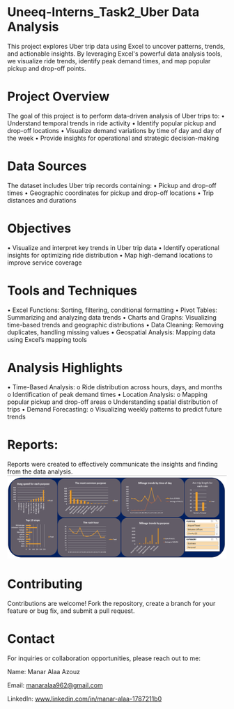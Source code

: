 # Uneeq-Interns_Task2_Uber Data Analysis
This project explores Uber trip data using Excel to uncover patterns, trends, and actionable insights. By leveraging Excel's powerful data analysis tools, we visualize ride trends, identify peak demand times, and map popular pickup and drop-off points.

# Project Overview
The goal of this project is to perform data-driven analysis of Uber trips to: • Understand temporal trends in ride activity • Identify popular pickup and drop-off locations • Visualize demand variations by time of day and day of the week • Provide insights for operational and strategic decision-making

# Data Sources
The dataset includes Uber trip records containing: • Pickup and drop-off times • Geographic coordinates for pickup and drop-off locations • Trip distances and durations

# Objectives
• Visualize and interpret key trends in Uber trip data • Identify operational insights for optimizing ride distribution • Map high-demand locations to improve service coverage

# Tools and Techniques
• Excel Functions: Sorting, filtering, conditional formatting • Pivot Tables: Summarizing and analyzing data trends • Charts and Graphs: Visualizing time-based trends and geographic distributions • Data Cleaning: Removing duplicates, handling missing values • Geospatial Analysis: Mapping data using Excel’s mapping tools

# Analysis Highlights
• Time-Based Analysis: o Ride distribution across hours, days, and months o Identification of peak demand times • Location Analysis: o Mapping popular pickup and drop-off areas o Understanding spatial distribution of trips • Demand Forecasting: o Visualizing weekly patterns to predict future trends

# Reports:
Reports were created to effectively communicate the insights and finding from the data analysis.
![Uber Analysis](https://github.com/manar448/Uneeq-Interns_Task2_Uber-Data-Analysis/blob/main/Capture.PNG)


# Contributing
Contributions are welcome! Fork the repository, create a branch for your feature or bug fix, and submit a pull request.

# Contact
For inquiries or collaboration opportunities, please reach out to me:

Name: Manar Alaa Azouz

Email: manaralaa962@gmail.com

LinkedIn: www.linkedin.com/in/manar-alaa-1787211b0
